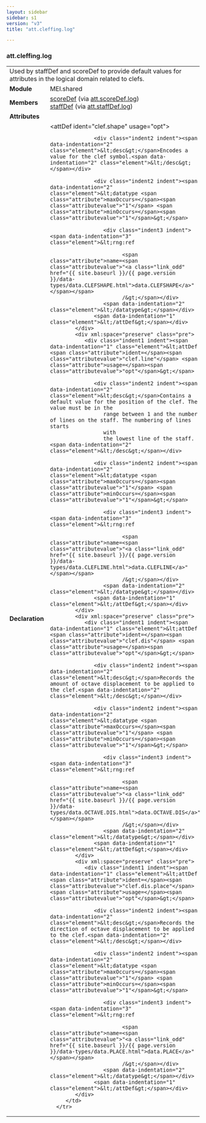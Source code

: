 ```yaml
---
layout: sidebar
sidebar: s1
version: "v3"
title: "att.cleffing.log"

---
```


<div class="classSpec att">
   <h3 id="att.cleffing.log">att.cleffing.log</h3>
   <table class="wovenodd">
      <tr>
         <td colspan="2" class="wovenodd-col2">Used by staffDef and scoreDef to provide default values for attributes in the logical
            domain related to clefs.
         </td>
      </tr>
      <tr>
         <td class="wovenodd-col1"><strong>Module</strong></td>
         <td class="wovenodd-col2">MEI.shared</td>
      </tr>
      <tr>
         <td class="wovenodd-col1"><strong>Members</strong></td>
         <td class="wovenodd-col2">
            <div class="parent">
               <div><a class="link_odd_elementSpec" href="{{ site.baseurl }}/{{ page.version }}/elements/scoreDef.html">scoreDef</a><span> (via <a class="link_odd_classSpec" href="{{ site.baseurl }}/{{ page.version }}/attribute-classes/att.scoreDef.log.html">att.scoreDef.log</a>)</span></div>
               <div><a class="link_odd_elementSpec" href="{{ site.baseurl }}/{{ page.version }}/elements/staffDef.html">staffDef</a><span> (via <a class="link_odd_classSpec" href="{{ site.baseurl }}/{{ page.version }}/attribute-classes/att.staffDef.log.html">att.staffDef.log</a>)</span></div>
            </div>
         </td>
      </tr>
      <tr>
         <td class="wovenodd-col1"><strong>Attributes</strong></td>
         <td class="wovenodd-col2"></td>
      </tr>
      <tr>
         <td class="wovenodd-col1"><strong>Declaration</strong></td>
         <td class="wovenodd-col2">
            <div xml:space="preserve" class="pre">
               <div class="indent1 indent"><span data-indentation="1" class="element">&lt;attDef <span class="attribute">ident=</span><span class="attributevalue">"clef.shape"</span> <span class="attribute">usage=</span><span class="attributevalue">"opt"</span>&gt;</span>
                  
                  <div class="indent2 indent"><span data-indentation="2" class="element">&lt;desc&gt;</span>Encodes a value for the clef symbol.<span data-indentation="2" class="element">&lt;/desc&gt;</span></div>
                  
                  <div class="indent2 indent"><span data-indentation="2" class="element">&lt;datatype <span class="attribute">maxOccurs=</span><span class="attributevalue">"1"</span> <span class="attribute">minOccurs=</span><span class="attributevalue">"1"</span>&gt;</span>
                     
                     <div class="indent3 indent"><span data-indentation="3" class="element">&lt;rng:ref
                           
                           <span class="attribute">name=<span class="attributevalue">"<a class="link_odd" href="{{ site.baseurl }}/{{ page.version }}/data-types/data.CLEFSHAPE.html">data.CLEFSHAPE</a>"</span></span>
                           /&gt;</span></div>
                     <span data-indentation="2" class="element">&lt;/datatype&gt;</span></div>
                  <span data-indentation="1" class="element">&lt;/attDef&gt;</span></div>
            </div>
            <div xml:space="preserve" class="pre">
               <div class="indent1 indent"><span data-indentation="1" class="element">&lt;attDef <span class="attribute">ident=</span><span class="attributevalue">"clef.line"</span> <span class="attribute">usage=</span><span class="attributevalue">"opt"</span>&gt;</span>
                  
                  <div class="indent2 indent"><span data-indentation="2" class="element">&lt;desc&gt;</span>Contains a default value for the position of the clef. The value must be in the
                     range between 1 and the number of lines on the staff. The numbering of lines starts
                     with
                     the lowest line of the staff.<span data-indentation="2" class="element">&lt;/desc&gt;</span></div>
                  
                  <div class="indent2 indent"><span data-indentation="2" class="element">&lt;datatype <span class="attribute">maxOccurs=</span><span class="attributevalue">"1"</span> <span class="attribute">minOccurs=</span><span class="attributevalue">"1"</span>&gt;</span>
                     
                     <div class="indent3 indent"><span data-indentation="3" class="element">&lt;rng:ref
                           
                           <span class="attribute">name=<span class="attributevalue">"<a class="link_odd" href="{{ site.baseurl }}/{{ page.version }}/data-types/data.CLEFLINE.html">data.CLEFLINE</a>"</span></span>
                           /&gt;</span></div>
                     <span data-indentation="2" class="element">&lt;/datatype&gt;</span></div>
                  <span data-indentation="1" class="element">&lt;/attDef&gt;</span></div>
            </div>
            <div xml:space="preserve" class="pre">
               <div class="indent1 indent"><span data-indentation="1" class="element">&lt;attDef <span class="attribute">ident=</span><span class="attributevalue">"clef.dis"</span> <span class="attribute">usage=</span><span class="attributevalue">"opt"</span>&gt;</span>
                  
                  <div class="indent2 indent"><span data-indentation="2" class="element">&lt;desc&gt;</span>Records the amount of octave displacement to be applied to the clef.<span data-indentation="2" class="element">&lt;/desc&gt;</span></div>
                  
                  <div class="indent2 indent"><span data-indentation="2" class="element">&lt;datatype <span class="attribute">maxOccurs=</span><span class="attributevalue">"1"</span> <span class="attribute">minOccurs=</span><span class="attributevalue">"1"</span>&gt;</span>
                     
                     <div class="indent3 indent"><span data-indentation="3" class="element">&lt;rng:ref
                           
                           <span class="attribute">name=<span class="attributevalue">"<a class="link_odd" href="{{ site.baseurl }}/{{ page.version }}/data-types/data.OCTAVE.DIS.html">data.OCTAVE.DIS</a>"</span></span>
                           /&gt;</span></div>
                     <span data-indentation="2" class="element">&lt;/datatype&gt;</span></div>
                  <span data-indentation="1" class="element">&lt;/attDef&gt;</span></div>
            </div>
            <div xml:space="preserve" class="pre">
               <div class="indent1 indent"><span data-indentation="1" class="element">&lt;attDef <span class="attribute">ident=</span><span class="attributevalue">"clef.dis.place"</span> <span class="attribute">usage=</span><span class="attributevalue">"opt"</span>&gt;</span>
                  
                  <div class="indent2 indent"><span data-indentation="2" class="element">&lt;desc&gt;</span>Records the direction of octave displacement to be applied to the clef.<span data-indentation="2" class="element">&lt;/desc&gt;</span></div>
                  
                  <div class="indent2 indent"><span data-indentation="2" class="element">&lt;datatype <span class="attribute">maxOccurs=</span><span class="attributevalue">"1"</span> <span class="attribute">minOccurs=</span><span class="attributevalue">"1"</span>&gt;</span>
                     
                     <div class="indent3 indent"><span data-indentation="3" class="element">&lt;rng:ref
                           
                           <span class="attribute">name=<span class="attributevalue">"<a class="link_odd" href="{{ site.baseurl }}/{{ page.version }}/data-types/data.PLACE.html">data.PLACE</a>"</span></span>
                           /&gt;</span></div>
                     <span data-indentation="2" class="element">&lt;/datatype&gt;</span></div>
                  <span data-indentation="1" class="element">&lt;/attDef&gt;</span></div>
            </div>
         </td>
      </tr>
   </table>
</div>